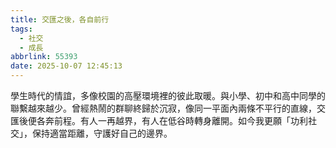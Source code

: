 ```yaml
---
title: 交匯之後，各自前行
tags:
  - 社交
  - 成長
abbrlink: 55393
date: 2025-10-07 12:45:13
---
```

學生時代的情誼，多像校園的高壓環境裡的彼此取暖。與小學、初中和高中同學的聯繫越來越少。曾經熱鬧的群聊終歸於沉寂，像同一平面內兩條不平行的直線，交匯後便各奔前程。有人一再越界，有人在低谷時轉身離開。如今我更願「功利社交」，保持適當距離，守護好自己的邊界。